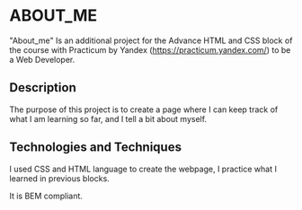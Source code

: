 # ABOUT_ME

"About_me" Is an additional project for the Advance HTML and CSS block of the course with Practicum by Yandex (https://practicum.yandex.com/) to be a Web Developer.

## Description

The purpose of this project is to create a page where I can keep track of what I am learning so far, and I tell a bit about myself. 

## Technologies and Techniques

I used CSS and HTML language to create the webpage, I practice what I learned in previous blocks.

It is BEM compliant.
